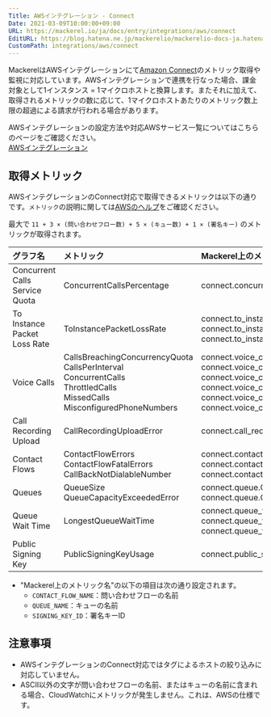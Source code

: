 ```yaml
---
Title: AWSインテグレーション - Connect
Date: 2021-03-09T10:00:00+09:00
URL: https://mackerel.io/ja/docs/entry/integrations/aws/connect
EditURL: https://blog.hatena.ne.jp/mackerelio/mackerelio-docs-ja.hatenablog.mackerel.io/atom/entry/26006613703992932
CustomPath: integrations/aws/connect
---
```


MackerelはAWSインテグレーションにて<a href="https://aws.amazon.com/jp/connect/" target="_blank">Amazon Connect</a>のメトリック取得や監視に対応しています。AWSインテグレーションで連携を行なった場合、課金対象として1インスタンス = 1マイクロホストと換算します。またそれに加えて、取得されるメトリックの数に応じて、1マイクロホストあたりのメトリック数上限の超過による請求が行われる場合があります。

AWSインテグレーションの設定方法や対応AWSサービス一覧についてはこちらのページをご確認ください。<br>
<a href="https://mackerel.io/ja/docs/entry/integrations/aws">AWSインテグレーション</a>

## 取得メトリック
AWSインテグレーションのConnect対応で取得できるメトリックは以下の通りです。`メトリック`の説明に関しては<a href="https://docs.aws.amazon.com/ja_jp/connect/latest/adminguide/monitoring-cloudwatch.html" target="_blank">AWSのヘルプ</a>をご確認ください。

最大で `11 + 3 × (問い合わせフロー数) + 5 × (キュー数) + 1 × (署名キー)` のメトリックが取得されます。

|グラフ名|メトリック|Mackerel上のメトリック名|単位|Statistics|
|:--|:--|:--|:--|:--|
|Concurrent Calls Service Quota|ConcurrentCallsPercentage|connect.concurrent_calls_service_quota.quota|percentage|Maximum|
|To Instance Packet Loss Rate|ToInstancePacketLossRate|connect.to_instance_packet_loss_rate.minimum<br>connect.to_instance_packet_loss_rate.average<br>connect.to_instance_packet_loss_rate.maximum|float|Minimum<br>Average<br>Maximum|
|Voice Calls|CallsBreachingConcurrencyQuota<br>CallsPerInterval<br>ConcurrentCalls<br>ThrottledCalls<br>MissedCalls<br>MisconfiguredPhoneNumbers|connect.voice_calls.breaching_concurrency_quota<br>connect.voice_calls.calls_per_interval<br>connect.voice_calls.concurrent_calls<br>connect.voice_calls.throttled<br>connect.voice_calls.missed<br>connect.voice_calls.misconfigured_phone_numbers|integer|Sum<br>Sum<br>Maximum<br>Sum<br>Sum<br>Sum|
|Call Recording Upload|CallRecordingUploadError|connect.call_recording_upload.error|integer|Sum|
|Contact Flows|ContactFlowErrors<br>ContactFlowFatalErrors<br>CallBackNotDialableNumber|connect.contact_flows.CONTACT_FLOW_NAME.errors<br>connect.contact_flows.CONTACT_FLOW_NAME.fatal_errors<br>connect.contact_flows.CONTACT_FLOW_NAME.call_back_not_dialable|integer|Sum|
|Queues|QueueSize<br>QueueCapacityExceededError|connect.queue.QUEUE_NAME.size<br>connect.queue.QUEUE_NAME.capacity_exceeded_error|integer|Maximum<br>Sum|
|Queue Wait Time|LongestQueueWaitTime|connect.queue_wait_time.QUEUE_NAME.minimum<br>connect.queue_wait_time.QUEUE_NAME.average<br>connect.queue_wait_time.QUEUE_NAME.maximum|float|Minimum<br>Average<br>Maximum|
|Public Signing Key|PublicSigningKeyUsage|connect.public_signing_key.SIGNING_KEY_ID|integer|Sum|

- "Mackerel上のメトリック名"の以下の項目は次の通り設定されます。
    - `CONTACT_FLOW_NAME`：問い合わせフローの名前
    - `QUEUE_NAME`：キューの名前
    - `SIGNING_KEY_ID`：署名キーID

<h2 id="notes">注意事項</h2>

- AWSインテグレーションのConnect対応ではタグによるホストの絞り込みに対応していません。
- ASCII以外の文字が問い合わせフローの名前、またはキューの名前に含まれる場合、CloudWatchにメトリックが発生しません。これは、AWSの仕様です。
